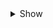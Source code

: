 <details><summary>Show</summary>

# 1.2.1
+ Other:
  - [GitHub](https://github.com/SKAREZ/FREAKS-Modpack/) repository created
  - Changed the keybinds for Night Vision toggle from `leftAlt` to `N`
  - Fixed `README.md`
  - Fixed `CHANGELOG.md`
# 1.2.0
+ Added mods:
  - [Boombox Controller](https://thunderstore.io/c/lethal-company/p/KoderTeh/Boombox_Controller/) by [KoderTeh](https://thunderstore.io/c/lethal-company/p/KoderTeh/)
  - [HDLethalCompany](https://thunderstore.io/c/lethal-company/p/Sligili/HDLethalCompany/) by [Sligili](https://github.com/Sligili)
  - [Lategame Upgrades](https://thunderstore.io/c/lethal-company/p/malco/Lategame_Upgrades/) by [Malcolm-Q](https://github.com/Malcolm-Q)
+ Removed mods:
  - [ObjectVolumeController](https://thunderstore.io/c/lethal-company/p/FlipMods/ObjectVolumeController/) by [FlipMods](https://thunderstore.io/c/lethal-company/p/FlipMods/) *(Replaced with [Boombox Controller](https://thunderstore.io/c/lethal-company/p/KoderTeh/Boombox_Controller/))*
+ Updated mods:
  - [BepInUtils](https://thunderstore.io/c/lethal-company/p/Ozone/BepInUtils/) `1.2.0 > 1.2.1`
  - [HotbarPlus](https://thunderstore.io/c/lethal-company/p/FlipMods/HotbarPlus/) `1.3.2 > 1.3.4`
  - [Mimics](https://thunderstore.io/c/lethal-company/p/x753/Mimics/) `2.1.0 > 2.2.0`
  - [More_Emotes](https://thunderstore.io/c/lethal-company/p/Sligili/More_Emotes/) `1.2.1 > 1.2.2`
  - [SuitSaver](https://thunderstore.io/c/lethal-company/p/Hexnet111/SuitSaver/) `1.1.1 > 1.1.2`
+ Note:
  - You will need to create a new profile, or delete the old mods you installed, especially: [ObjectVolumeController](https://thunderstore.io/c/lethal-company/p/FlipMods/ObjectVolumeController/) by [FlipMods](https://thunderstore.io/c/lethal-company/p/FlipMods/), to not enter in conflict with the new mod that have been added to the modpack: [Boombox Controller](https://thunderstore.io/c/lethal-company/p/KoderTeh/Boombox_Controller/) by [KoderTeh](https://thunderstore.io/c/lethal-company/p/KoderTeh/).
      - There is the 1.2.0 profile import code if you don't want to do this yourself: `018c7dba-6e84-dd33-b187-ee88eaf104e3`
# 1.1.0
+ Added mods:
  - [Mimics](https://thunderstore.io/c/lethal-company/p/x753/Mimics/) by [x753](https://github.com/x753)
+ Updated mods:
  - [BepInUtils](https://thunderstore.io/c/lethal-company/p/Ozone/BepInUtils/) `1.1.0 > 1.2.0`
  - [Helmet_Cameras](https://thunderstore.io/c/lethal-company/p/RickArg/Helmet_Cameras/) `2.1.3 > 2.1.5`
  - [HotbarPlus](https://thunderstore.io/c/lethal-company/p/FlipMods/HotbarPlus/) `1.3.1 > 1.3.2`
  - [LateCompany](https://thunderstore.io/c/lethal-company/p/anormaltwig/LateCompany/) `1.0.4 > 1.0.6`
  - [LC_API](https://thunderstore.io/c/lethal-company/p/2018/LC_API/) `2.1.1 > 2.2.0`
  - [LCBetterSaves](https://thunderstore.io/c/lethal-company/p/Pooble/LCBetterSaves/) `1.4.0 > 1.5.0`
  - [More_Emotes](https://thunderstore.io/c/lethal-company/p/Sligili/More_Emotes/) `1.1.1 > 1.2.1`
  - [More_Suits](https://thunderstore.io/c/lethal-company/p/x753/More_Suits/) `1.3.3 > 1.4.1`
  - [More_Company](https://thunderstore.io/c/lethal-company/p/notnotnotswipez/MoreCompany/) `1.7.1 > 1.7.2`
  - [Skinwalkers](https://thunderstore.io/c/lethal-company/p/RugbugRedfern/Skinwalkers/) `2.0.0 > 2.0.1`
  - [SuitSaver](https://thunderstore.io/c/lethal-company/p/Hexnet111/SuitSaver/) `1.0.2 > 1.1.1`
  - [TerminalApi](https://thunderstore.io/c/lethal-company/p/NotAtomicBomb/TerminalApi/) `1.3.2 > 1.4.0`
  - [TooManySuits](https://thunderstore.io/c/lethal-company/p/Verity/TooManySuits/) `1.0.1 > 1.0.4`
+ Added custom radio musics:
  - [Les_demons_de_minuit.mp3](https://www.youtube.com/watch?v=OP1Q1flNbVA)
# 1.0.0
+ Release

</details>
